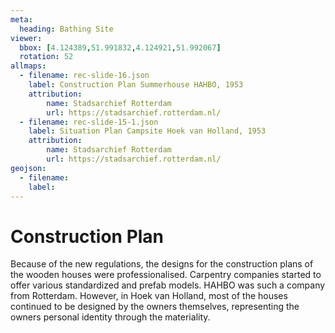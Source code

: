 ```yaml
---
meta:
  heading: Bathing Site
viewer:
  bbox: [4.124389,51.991832,4.124921,51.992067]
  rotation: 52
allmaps:
  - filename: rec-slide-16.json
    label: Construction Plan Summerhouse HAHBO, 1953
    attribution:
        name: Stadsarchief Rotterdam
        url: https://stadsarchief.rotterdam.nl/
  - filename: rec-slide-15-1.json
    label: Situation Plan Campsite Hoek van Holland, 1953
    attribution:
        name: Stadsarchief Rotterdam
        url: https://stadsarchief.rotterdam.nl/
geojson:
  - filename:
    label:
---
```


# Construction Plan

Because of the new regulations, the designs for the construction plans of the wooden houses were professionalised. Carpentry companies started to offer various standardized and prefab models. HAHBO was such a company from Rotterdam. However, in Hoek van Holland, most of the houses continued to be designed by the owners themselves, representing the owners personal identity through the materiality. 